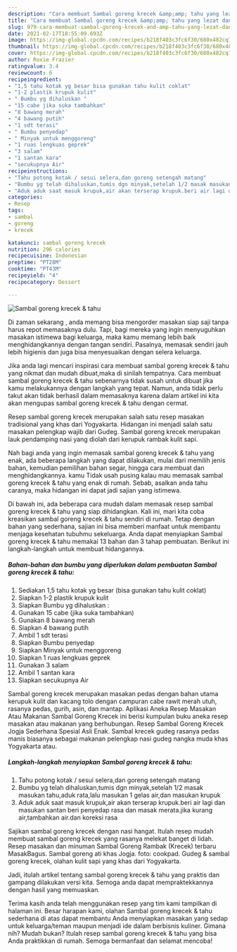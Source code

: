 ```yaml
---
description: "Cara membuat Sambal goreng krecek &amp;amp; tahu yang lezat dan Mudah Dibuat"
title: "Cara membuat Sambal goreng krecek &amp;amp; tahu yang lezat dan Mudah Dibuat"
slug: 979-cara-membuat-sambal-goreng-krecek-and-amp-tahu-yang-lezat-dan-mudah-dibuat
date: 2021-02-17T18:55:09.693Z
image: https://img-global.cpcdn.com/recipes/b218f403c3fc6f30/680x482cq70/sambal-goreng-krecek-tahu-foto-resep-utama.jpg
thumbnail: https://img-global.cpcdn.com/recipes/b218f403c3fc6f30/680x482cq70/sambal-goreng-krecek-tahu-foto-resep-utama.jpg
cover: https://img-global.cpcdn.com/recipes/b218f403c3fc6f30/680x482cq70/sambal-goreng-krecek-tahu-foto-resep-utama.jpg
author: Roxie Frazier
ratingvalue: 3.4
reviewcount: 6
recipeingredient:
- "1,5 tahu kotak yg besar bisa gunakan tahu kulit coklat"
- "1-2 plastik krupuk kulit"
- " Bumbu yg dihaluskan "
- "15 cabe jika suka tambahkan"
- "8 bawang merah"
- "4 bawang putih"
- "1 sdt terasi"
- " Bumbu penyedap"
- " Minyak untuk menggoreng"
- "1 ruas lengkuas geprek"
- "3 salam"
- "1 santan kara"
- "secukupnya Air"
recipeinstructions:
- "Tahu potong kotak / sesui selera,dan goreng setengah matang"
- "Bumbu yg telah dihaluskan,tumis dgn minyak,setelah 1/2 masak masukan tahu,aduk rata,lalu masukan 1 gelas air,dan masukan krupuk"
- "Aduk aduk saat masuk krupuk,air akan terserap krupuk.beri air lagi dan masukan santan beri penyedap rasa dan masak merata.jika kurang air,tambahkan air.dan koreksi rasa"
categories:
- Resep
tags:
- sambal
- goreng
- krecek

katakunci: sambal goreng krecek 
nutrition: 296 calories
recipecuisine: Indonesian
preptime: "PT28M"
cooktime: "PT43M"
recipeyield: "4"
recipecategory: Dessert

---
```



![Sambal goreng krecek &amp; tahu](https://img-global.cpcdn.com/recipes/b218f403c3fc6f30/680x482cq70/sambal-goreng-krecek-tahu-foto-resep-utama.jpg)

Di zaman  sekarang , anda memang bisa mengorder masakan siap saji tanpa harus repot memasaknya dulu. Tapi, bagi mereka yang ingin menyuguhkan masakan istimewa bagi keluarga, maka kamu memang lebih baik menghidangkannya dengan tangan sendiri. Pasalnya, memasak sendiri jauh lebih higienis dan juga bisa menyesuaikan dengan selera keluarga.

Jika anda lagi mencari inspirasi cara membuat sambal goreng krecek &amp; tahu yang nikmat dan mudah dibuat,maka di sinilah tempatnya. Cara membuat sambal goreng krecek &amp; tahu  sebenarnya tidak susah untuk dibuat jika kamu melakukannya dengan langkah yang tepat. Namun, anda tidak perlu takut akan tidak berhasil dalam memasaknya 
karena dalam artikel ini kita akan mengupas sambal goreng krecek &amp; tahu dengan cermat.  

Resep sambal goreng krecek merupakan salah satu resep masakan tradisional yang khas dari Yogyakarta. Hidangan ini menjadi salah satu masakan pelengkap wajib dari Gudeg. Sambal goreng krecek merupakan lauk pendamping nasi yang diolah dari kerupuk rambak kulit sapi.

Nah bagi anda yang ingin memasak sambal goreng krecek &amp; tahu yang enak, ada beberapa langkah yang dapat dilakukan, mulai dari memilih jenis bahan, kemudian pemilihan bahan segar, hingga cara membuat dan menghidangkannya. kamu Tidak usah pusing kalau mau memasak sambal goreng krecek &amp; tahu yang enak di rumah. Sebab, asalkan anda  tahu caranya, maka hidangan ini dapat jadi sajian yang istimewa.

Di bawah ini, ada beberapa cara mudah dalam memasak resep sambal goreng krecek &amp; tahu yang siap dihidangkan. Kali ini, mari kita coba kreasikan sambal goreng krecek &amp; tahu sendiri di rumah. Tetap dengan bahan yang sederhana, sajian ini bisa memberi manfaat untuk membantu menjaga kesehatan tubuhmu sekeluarga. Anda dapat menyiapkan Sambal goreng krecek &amp; tahu memakai 13 bahan dan 3 tahap pembuatan. Berikut ini langkah-langkah untuk membuat hidangannya.

<!--inarticleads1-->

##### Bahan-bahan dan bumbu yang diperlukan dalam pembuatan Sambal goreng krecek &amp; tahu:

1. Sediakan 1,5 tahu kotak yg besar (bisa gunakan tahu kulit coklat)
1. Siapkan 1-2 plastik krupuk kulit
1. Siapkan  Bumbu yg dihaluskan :
1. Gunakan 15 cabe (jika suka tambahkan)
1. Gunakan 8 bawang merah
1. Siapkan 4 bawang putih
1. Ambil 1 sdt terasi
1. Siapkan  Bumbu penyedap
1. Siapkan  Minyak untuk menggoreng
1. Siapkan 1 ruas lengkuas geprek
1. Gunakan 3 salam
1. Ambil 1 santan kara
1. Siapkan secukupnya Air


Sambal goreng krecek merupakan masakan pedas dengan bahan utama kerupuk kulit dan kacang tolo dengan campuran cabe rawit merah utuh, rasanya pedas, gurih, asin, dan mantap. Aplikasi Aneka Resep Masakan Atau Makanan Sambal Goreng Krecek ini berisi kumpulan buku aneka resep masakan atau makanan yang berhubungan. Resep Sambal Goreng Krecek Jogja Sederhana Spesial Asli Enak. Sambal krecek gudeg rasanya pedas manis biasanya sebagai makanan pelengkap nasi gudeg nangka muda khas Yogyakarta atau. 

<!--inarticleads2-->

##### Langkah-langkah menyiapkan Sambal goreng krecek &amp; tahu:

1. Tahu potong kotak / sesui selera,dan goreng setengah matang
1. Bumbu yg telah dihaluskan,tumis dgn minyak,setelah 1/2 masak masukan tahu,aduk rata,lalu masukan 1 gelas air,dan masukan krupuk
1. Aduk aduk saat masuk krupuk,air akan terserap krupuk.beri air lagi dan masukan santan beri penyedap rasa dan masak merata.jika kurang air,tambahkan air.dan koreksi rasa


Sajikan sambal goreng krecek dengan nasi hangat. Itulah resep mudah membuat sambal goreng krecek yang rasanya melekat banget di lidah. Resep masakan dan minuman Sambal Goreng Rambak (Krecek) terbaru MasakBagus. Sambal goreng ati khas Jogja. foto: cookpad. Gudeg &amp; sambal goreng krecek, olahan kulit sapi yang khas dari Yogyakarta. 

Jadi, itulah artikel tentang  sambal goreng krecek &amp; tahu  yang praktis dan gampang dilakukan versi kita. Semoga anda dapat mempraktekkannya dengan hasil yang memuaskan. 

Terima kasih anda telah menggunakan resep yang tim kami tampilkan di halaman ini. Besar harapan kami, olahan  Sambal goreng krecek &amp; tahu sederhana di atas dapat membantu Anda menyiapkan masakan yang sedap untuk keluarga/teman maupun menjadi ide dalam berbisnis kuliner. Gimana nih? Mudah bukan? Itulah resep sambal goreng krecek &amp; tahu yang bisa Anda praktikkan di rumah. Semoga bermanfaat dan selamat mencoba!

